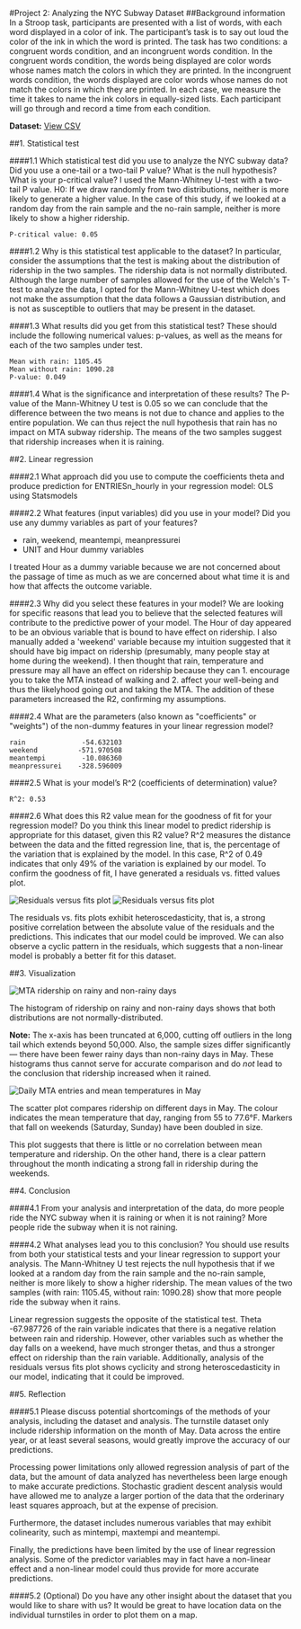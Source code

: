 #Project 2: Analyzing the NYC Subway Dataset
##Background information
In a Stroop task, participants are presented with a list of words, with each word displayed in a color of ink. The participant’s task is to say out loud the color of the ink in which the word is printed. The task has two conditions: a congruent words condition, and an incongruent words condition. In the congruent words condition, the words being displayed are color words whose names match the colors in which they are printed. In the incongruent words condition, the words displayed are color words whose names do not match the colors in which they are printed. In each case, we measure the time it takes to name the ink colors in equally-sized lists. Each participant will go through and record a time from each condition.

**Dataset:** [View CSV](stroopdata.csv)

##1. Statistical test

####1.1 Which statistical test did you use to analyze the NYC subway data? Did you use a one-tail or a two-tail P value? What is the null hypothesis? What is your p-critical value?
I used the Mann-Whitney U-test with a two-tail P value. H0: If we draw randomly from two distributions, neither is more likely to generate a higher value. In the case of this study, if we looked at a random day from the rain sample and the no-rain sample, neither is more likely to show a higher ridership.

```
P-critical value: 0.05
```

####1.2 Why is this statistical test applicable to the dataset? In particular, consider the assumptions that the test is making about the distribution of ridership in the two samples.
The ridership data is not normally distributed. Although the large number of samples allowed for the use of the Welch's T-test to analyze the data, I opted for the Mann-Whitney U-test which does not make the assumption that the data follows a Gaussian distribution, and is not as susceptible to outliers that may be present in the dataset.

####1.3 What results did you get from this statistical test? These should include the following numerical values: p-values, as well as the means for each of the two samples under test.
```
Mean with rain: 1105.45
Mean without rain: 1090.28
P-value: 0.049
```

####1.4 What is the significance and interpretation of these results?
The P-value of the Mann-Whitney U test is 0.05 so we can conclude that the difference between the two means is not due to chance and applies to the entire population. We can thus reject the null hypothesis that rain has no impact on MTA subway ridership. The means of the two samples suggest that ridership increases when it is raining.

##2. Linear regression

####2.1 What approach did you use to compute the coefficients theta and produce prediction for ENTRIESn_hourly in your regression model:
OLS using Statsmodels

####2.2 What features (input variables) did you use in your model? Did you use any dummy variables as part of your features?
* rain, weekend, meantempi, meanpressurei
* UNIT and Hour dummy variables

I treated Hour as a dummy variable because we are not concerned about the passage of time as much as we are concerned about what time it is and how that affects the outcome variable.

####2.3 Why did you select these features in your model? We are looking for specific reasons that lead you to believe that the selected features will contribute to the predictive power of your model.
The Hour of day appeared to be an obvious variable that is bound to have effect on ridership. I also manually added a 'weekend' variable because my intuition suggested that it should have big impact on ridership (presumably, many people stay at home during the weekend). I then thought that rain, temperature and pressure may all have an effect on ridership because they can 1. encourage you to take the MTA instead of walking and 2. affect your well-being and thus the likelyhood going out and taking the MTA. The addition of these parameters increased the R2, confirming my assumptions.

####2.4 What are the parameters (also known as "coefficients" or "weights") of the non-dummy features in your linear regression model?
```
rain              -54.632103
weekend          -571.970508
meantempi         -10.086360
meanpressurei    -328.596009
```

####2.5 What is your model’s R^2 (coefficients of determination) value?
```
R^2: 0.53
```

####2.6 What does this R2 value mean for the goodness of fit for your regression model? Do you think this linear model to predict ridership is appropriate for this dataset, given this R2  value?
R^2 measures the distance between the data and the fitted regression line, that is, the percentage of the variation that is explained by the model. In this case, R^2 of 0.49 indicates that only 49% of the variation is explained by our model. To confirm the goodness of fit, I have generated a residuals vs. fitted values plot.

![Residuals versus fits plot](residuals.png) ![Residuals versus fits plot](residuals-2.png)

The residuals vs. fits plots exhibit heteroscedasticity, that is, a strong positive correlation between the absolute value of the residuals and the predictions. This indicates that our model could be improved. We can also observe a cyclic pattern in the residuals, which suggests that a non-linear model is probably a better fit for this dataset.

##3. Visualization

![MTA ridership on rainy and non-rainy days](mta-rain-norain.png)

The histogram of ridership on rainy and non-rainy days shows that both distributions are not normally-distributed. 

**Note:** The x-axis has been truncated at 6,000, cutting off outliers in the long tail which extends beyond 50,000. Also, the sample sizes differ significantly — there have been fewer rainy days than non-rainy days in May. These histograms thus cannot serve for accurate comparison and do <em>not</em> lead to the conclusion that ridership increased when it rained.

![Daily MTA entries and mean temperatures in May](mta-weather-days.png)

The scatter plot compares ridership on different days in May. The colour indicates the mean temperature that day, ranging from 55 to 77.6°F. Markers that fall on weekends (Saturday, Sunday) have been doubled in size. 

This plot suggests that there is little or no correlation between mean temperature and ridership. On the other hand, there is a clear pattern throughout the month indicating a strong fall in ridership during the weekends.

##4. Conclusion

####4.1 From your analysis and interpretation of the data, do more people ride the NYC subway when it is raining or when it is not raining?
More people ride the subway when it is not raining.

####4.2 What analyses lead you to this conclusion? You should use results from both your statistical tests and your linear regression to support your analysis.
The Mann-Whitney U test rejects the null hypothesis that if we looked at a random day from the rain sample and the no-rain sample, neither is more likely to show a higher ridership. The mean values of the two samples (with rain: 1105.45, without rain: 1090.28) show that more people ride the subway when it rains.

Linear regression suggests the opposite of the statistical test. Theta -67.987726 of the rain variable indicates that there is a negative relation between rain and ridership. However, other variables such as whether the day falls on a weekend, have much stronger thetas, and thus a stronger effect on ridership than the rain variable. Additionally, analysis of the residuals versus fits plot shows cyclicity and strong heteroscedasticity in our model, indicating that it could be improved.

##5. Reflection

####5.1 Please discuss potential shortcomings of the methods of your analysis, including the dataset and analysis.
The turnstile dataset only include ridership information on the month of May. Data across the entire year, or at least several seasons, would greatly improve the accuracy of our predictions. 

Processing power limitations only allowed regression analysis of part of the data, but the amount of data analyzed has nevertheless been large enough to make accurate predictions. Stochastic gradient descent analysis would have allowed me to analyze a larger portion of the data that the orderinary least squares approach, but at the expense of precision. 

Furthermore, the dataset includes numerous variables that may exhibit colinearity, such as mintempi, maxtempi and meantempi. 

Finally, the predictions have been limited by the use of linear regression analysis. Some of the predictor variables may in fact have a non-linear effect and a non-linear model could thus provide for more accurate predictions.

####5.2 (Optional) Do you have any other insight about the dataset that you would like to share with us?
It would be great to have location data on the individual turnstiles in order to plot them on a map.
